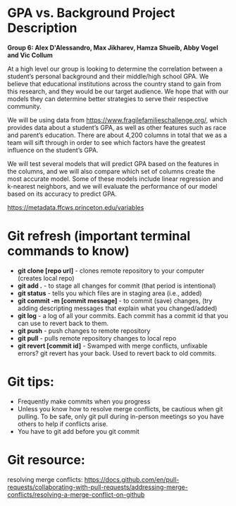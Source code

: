 # GPA vs. Background Project Description
**Group 6: Alex D'Alessandro, Max Jikharev, Hamza Shueib, Abby Vogel and Vic Collum**

At a high level our group is looking to determine the correlation between a student’s personal background and their middle/high school GPA. We believe that educational institutions across the country stand to gain from this research, and they would be our target audience. We hope that with our models they can determine better strategies to serve their respective community. 


We will be using data from https://www.fragilefamilieschallenge.org/, which provides data about a student’s GPA, as well as other features such as race and parent’s education. There are about 4,200 columns in total that we as a team will sift through in order to see which factors have the greatest influence on the student’s GPA.


We will test several models that will predict GPA based on the features in the columns, and we will also compare which set of columns create the most accurate model. Some of these models include linear regression and k-nearest neighbors, and we will evaluate the performance of our model based on its accuracy to predict GPA.


https://metadata.ffcws.princeton.edu/variables


# Git refresh (important terminal commands to know)
- **git clone [repo url]** - clones remote repository to your computer (creates local repo)
- **git add .** - to stage all changes for commit (that period is intentional)
- **git status** - tells you which files are in staging area (i.e., added) 
- **git commit -m [commit message]** - to commit (save) changes, (try adding descripting messages that explain what you changed/added)
- **git log** - a log of all your commits. Each commit has a commit id that you can use to revert back to them. 
- **git push** - push changes to remote repository 
- **git pull** - pulls remote repository changes to local repo 
- **git revert [commit id]** - Swamped with merge conflicts, unfixable errors? git revert has your back. Used to revert back to old commits. 

# Git tips:
- Frequently make commits when you progress 
- Unless you know how to resolve merge conflicts, be cautious when git pulling. To be safe, only git pull during in-person meetings so you have others to help if conflicts arise.
- You have to git add before you git commit

# Git resource:
 resolving merge conflicts: https://docs.github.com/en/pull-requests/collaborating-with-pull-requests/addressing-merge-conflicts/resolving-a-merge-conflict-on-github

